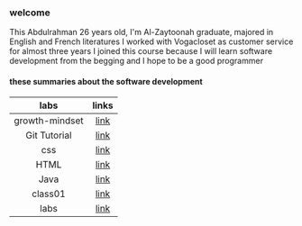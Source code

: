 ### welcome

This Abdulrahman 26 years old, I'm Al-Zaytoonah graduate, majored in English and French literatures
I worked with Vogacloset as customer service for almost three years
I joined this course because I will learn software development  from the begging and I hope to be a good programmer 



#### these summaries about the software development

|labs | links |
|:---:  |:--: |
| growth-mindset | [link](https://abdvool.github.io/reading-notes/Code%20102%20Reading%20Notes/growth-mindset) | 
|Git Tutorial | [link](https://abdvool.github.io/reading-notes/Code%20102%20Reading%20Notes/Git%20Tutorial) |
|css | [link](https://abdvool.github.io/reading-notes/Code%20102%20Reading%20Notes/Css) |
|HTML | [link](https://abdvool.github.io/reading-notes/Code%20102%20Reading%20Notes/Htmllab03) |
|Java | [link](https://abdvool.github.io/reading-notes/Code%20102%20Reading%20Notes/Java) |
|class01 | [link](https://abdvool.github.io/reading-notes/Code%20201%20Reading%20Notes/class01) |
|labs | [link]() |
